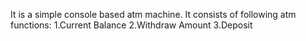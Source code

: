 It is a simple console based atm machine.
It consists of following atm functions:
1.Current Balance
2.Withdraw Amount
3.Deposit
